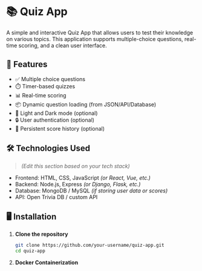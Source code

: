 # 📚 Quiz App

A simple and interactive Quiz App that allows users to test their knowledge on various topics. This application supports multiple-choice questions, real-time scoring, and a clean user interface.

## 🚀 Features

- ✅ Multiple choice questions
- ⏱️ Timer-based quizzes
- 📊 Real-time scoring
- 📦 Dynamic question loading (from JSON/API/Database)
- 🌙 Light and Dark mode (optional)
- 🔒 User authentication (optional)
- 💾 Persistent score history (optional)

## 🛠️ Technologies Used

> *(Edit this section based on your tech stack)*

- Frontend: HTML, CSS, JavaScript *(or React, Vue, etc.)*
- Backend: Node.js, Express *(or Django, Flask, etc.)*
- Database: MongoDB / MySQL *(if storing user data or scores)*
- API: Open Trivia DB / custom API

## 🖥️ Installation

1. **Clone the repository**
   ```bash
   git clone https://github.com/your-username/quiz-app.git
   cd quiz-app
   ```

2. **Docker Containerization**

